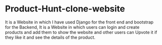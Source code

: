# Product-Hunt-clone-website
It is a Website in which I have used Django for the front end and bootstrap for the Backend, It is a Website in which users can login and create products and add them to show the website and other users can Upvote it if they like it and see the details of the product.
